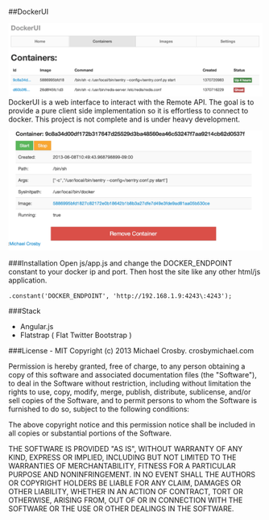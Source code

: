 ##DockerUI

![Containers](/containers.png)
DockerUI is a web interface to interact with the Remote API.  The goal is to provide a pure client side implementation so it is effortless to connect to docker.  This project is not complete and is under heavy development.

![Container](/container.png)

###Installation
Open js/app.js and change the DOCKER_ENDPOINT constant to your docker ip and port.  Then host the site like any other html/js application.


    .constant('DOCKER_ENDPOINT', 'http://192.168.1.9:4243\:4243');


###Stack
* Angular.js
* Flatstrap ( Flat Twitter Bootstrap )


###License - MIT
Copyright (c) 2013 Michael Crosby. crosbymichael.com

Permission is hereby granted, free of charge, to any person
obtaining a copy of this software and associated documentation 
files (the "Software"), to deal in the Software without 
restriction, including without limitation the rights to use, copy, 
modify, merge, publish, distribute, sublicense, and/or sell copies 
of the Software, and to permit persons to whom the Software is 
furnished to do so, subject to the following conditions:

The above copyright notice and this permission notice shall be 
included in all copies or substantial portions of the Software.

THE SOFTWARE IS PROVIDED "AS IS", WITHOUT WARRANTY OF ANY KIND,
EXPRESS OR IMPLIED,
INCLUDING BUT NOT LIMITED TO THE WARRANTIES OF MERCHANTABILITY, 
FITNESS FOR A PARTICULAR PURPOSE AND NONINFRINGEMENT. 
IN NO EVENT SHALL THE AUTHORS OR COPYRIGHT 
HOLDERS BE LIABLE FOR ANY CLAIM, 
DAMAGES OR OTHER LIABILITY, 
WHETHER IN AN ACTION OF CONTRACT, 
TORT OR OTHERWISE, 
ARISING FROM, OUT OF OR IN CONNECTION WITH 
THE SOFTWARE OR THE USE OR OTHER DEALINGS IN THE SOFTWARE.

